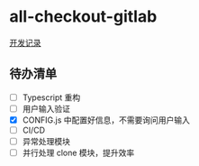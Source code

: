 # all-checkout-gitlab

[开发记录](https://chenxiumiao.cn/fe/cli.html)

## 待办清单

- [ ] Typescript 重构
- [ ] 用户输入验证
- [x] CONFIG.js 中配置好信息，不需要询问用户输入
- [ ] CI/CD
- [ ] 异常处理模块
- [ ] 并行处理 clone 模块，提升效率
